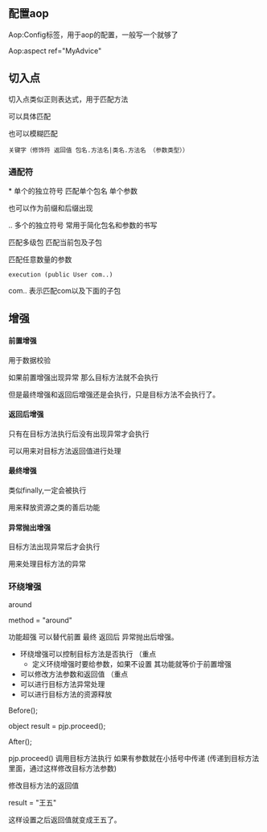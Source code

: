 ## 配置aop

Aop:Config标签，用于aop的配置，一般写一个就够了  

Aop:aspect ref="MyAdvice"







## 切入点

切入点类似正则表达式，用于匹配方法

可以具体匹配

也可以模糊匹配

```
关键字（修饰符 返回值 包名.方法名|类名.方法名 （参数类型））
```

### 通配符

\*      单个的独立符号  匹配单个包名 单个参数

也可以作为前缀和后缀出现



..   多个的独立符号 常用于简化包名和参数的书写

匹配多级包  匹配当前包及子包

匹配任意数量的参数

```
execution (public User com..)
```



com..  表示匹配com以及下面的子包



## 增强

#### 前置增强

用于数据校验

如果前置增强出现异常 那么目标方法就不会执行

但是最终增强和返回后增强还是会执行，只是目标方法不会执行了。

#### 返回后增强

只有在目标方法执行后没有出现异常才会执行

可以用来对目标方法返回值进行处理

#### 最终增强

类似finally,一定会被执行 

用来释放资源之类的善后功能

#### 异常抛出增强

目标方法出现异常后才会执行

用来处理目标方法的异常



### 环绕增强

around

method = "around"



功能超强 可以替代前置 最终 返回后 异常抛出后增强。



+ 环绕增强可以控制目标方法是否执行 （重点
  + 定义环绕增强时要给参数，如果不设置 其功能就等价于前置增强
+ 可以修改方法参数和返回值      （重点
+ 可以进行目标方法异常处理
+ 可以进行目标方法的资源释放

Before();

object result = pjp.proceed();

After();

pjp.proceed() 调用目标方法执行 如果有参数就在小括号中传递  (传递到目标方法里面，通过这样修改目标方法参数)

 

 修改目标方法的返回值 

result = "王五"

这样设置之后返回值就变成王五了。